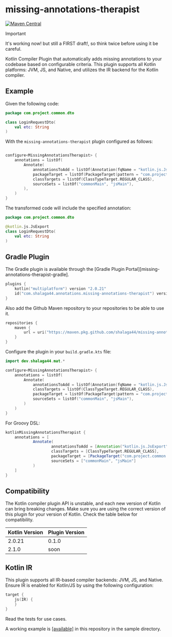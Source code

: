 # missing-annotations-therapist

[![Maven Central](https://maven-badges.herokuapp.com/maven-central/com.shalaga44.annotations/missing-annotations-therapist-plugin/badge.svg)](https://maven-badges.herokuapp.com/maven-central/com.shalaga44.annotations/missing-annotations-therapist-plugin)


> [!IMPORTANT]
> It's working now! but still a FIRST draft!,
> so think twice before using it be careful.


Kotlin Compiler Plugin that automatically adds missing annotations to your codebase based on configurable criteria. This
plugin supports all Kotlin platforms: JVM, JS, and Native, and utilizes the IR backend for the Kotlin compiler.

## Example

Given the following code:

```kotlin
package com.project.common.dto

class LoginRequestDto(
    val etc: String
)
```

With the `missing-annotations-therapist` plugin configured as follows:

```kotlin

configure<MissingAnnotationsTherapist> {
    annotations = listOf(
        Annotate(
            annotationsToAdd = listOf(Annotation(fqName = "kotlin.js.JsExport")),
            packageTarget = listOf(PackageTarget(pattern = "com.project.common.dto")),
            classTargets = listOf(ClassTypeTarget.REGULAR_CLASS),
            sourceSets = listOf("commonMain", "jsMain"),
        ),
    )
}
```

The transformed code will include the specified annotation:

```kotlin
package com.project.common.dto

@kotlin.js.JsExport
class LoginRequestDto(
    val etc: String
)
```

## Gradle Plugin

The Gradle plugin is available through the [Gradle Plugin Portal][missing-annotations-therapist-gradle].

```kotlin
plugins {
    kotlin("multiplatform") version "2.0.21"
    id("com.shalaga44.annotations.missing-annotations-therapist") version "0.0.1"
}
```
Also add the Github Maven repository to your repositories to be able to use it.

```kotlin
repositories {
    maven {
        url = uri("https://maven.pkg.github.com/shalaga44/missing-annotations-therapist")
    }
}
```


Configure the plugin in your `build.gradle.kts` file:

```kotlin
import dev.shalaga44.mat.*

configure<MissingAnnotationsTherapist> {
    annotations = listOf(
        Annotate(
            annotationsToAdd = listOf(Annotation(fqName = "kotlin.js.JsExport")),
            classTargets = listOf(ClassTypeTarget.REGULAR_CLASS),
            packageTarget = listOf(PackageTarget(pattern = "com.project.common.dto")),
            sourceSets = listOf("commonMain", "jsMain"),
        )
    )
}
```

For Groovy DSL:

```groovy
kotlinMissingAnnotationsTherapist {
    annotations = [
            Annotate(
                    annotationsToAdd = [Annotation("kotlin.js.JsExport")],
                    classTargets = [ClassTypeTarget.REGULAR_CLASS],
                    packageTarget = [PackageTarget("com.project.common.dto")],
                    sourceSets = ["commonMain", "jsMain"]
            )
    ]
}
```

## Compatibility

The Kotlin compiler plugin API is unstable, and each new version of Kotlin can bring breaking changes. Make sure you are
using the correct version of this plugin for your version of Kotlin. Check the table below for compatibility.

| Kotlin Version | Plugin Version |
|----------------|----------------|
| 2.0.21         | 0.1.0          |
| 2.1.0          | soon           |

## Kotlin IR

This plugin supports all IR-based compiler backends: JVM, JS, and Native. Ensure IR is enabled for Kotlin/JS by using
the following configuration:

```kotlin
target {
    js(IR) {
    }
}
```

Read the tests for use cases.

A working example is [[available]](https://github.com/shalaga44/missing-annotations-therapist/tree/main/sample) in this repository in the
sample directory.

